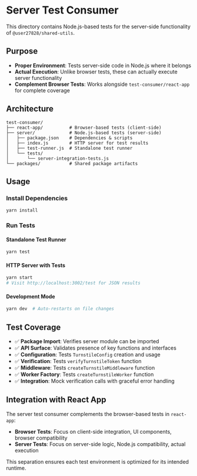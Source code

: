 # Server Test Consumer

This directory contains Node.js-based tests for the server-side functionality of `@user27828/shared-utils`.

## Purpose

- **Proper Environment**: Tests server-side code in Node.js where it belongs
- **Actual Execution**: Unlike browser tests, these can actually execute server functionality
- **Complement Browser Tests**: Works alongside `test-consumer/react-app` for complete coverage

## Architecture

```
test-consumer/
├── react-app/          # Browser-based tests (client-side)
├── server/             # Node.js-based tests (server-side)
│   ├── package.json    # Dependencies & scripts
│   ├── index.js        # HTTP server for test results
│   ├── test-runner.js  # Standalone test runner
│   └── tests/
│       └── server-integration-tests.js
└── packages/           # Shared package artifacts
```

## Usage

### Install Dependencies

```bash
yarn install
```

### Run Tests

#### Standalone Test Runner

```bash
yarn test
```

#### HTTP Server with Tests

```bash
yarn start
# Visit http://localhost:3002/test for JSON results
```

#### Development Mode

```bash
yarn dev  # Auto-restarts on file changes
```

## Test Coverage

- ✅ **Package Import**: Verifies server module can be imported
- ✅ **API Surface**: Validates presence of key functions and interfaces
- ✅ **Configuration**: Tests `TurnstileConfig` creation and usage
- ✅ **Verification**: Tests `verifyTurnstileToken` function
- ✅ **Middleware**: Tests `createTurnstileMiddleware` function
- ✅ **Worker Factory**: Tests `createTurnstileWorker` function
- ✅ **Integration**: Mock verification calls with graceful error handling

## Integration with React App

The server test consumer complements the browser-based tests in `react-app`:

- **Browser Tests**: Focus on client-side integration, UI components, browser compatibility
- **Server Tests**: Focus on server-side logic, Node.js compatibility, actual execution

This separation ensures each test environment is optimized for its intended runtime.
